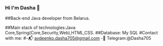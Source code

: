 ### Hi I'm Dasha 👋

##Back-end Java developer from Belarus.

##Main stack of technologies:Java Core,Spring(Core,Security,Web),HTML,CSS.
##Database: My SQL
#Contact with me:
#-📬 avdeenko.dasha705@gmail.com -📱 Telegram:@Dasha705
<!--
**Avdeenko-Dasha/Avdeenko-Dasha** is a ✨ _special_ ✨ repository because its `README.md` (this file) appears on your GitHub profile.

Here are some ideas to get you started:

- 🔭 I’m currently working on ...
- 🌱 I’m currently learning ...
- 👯 I’m looking to collaborate on ...
- 🤔 I’m looking for help with ...
- 💬 Ask me about ...
- 📫 How to reach me: ...
- 😄 Pronouns: ...
- ⚡ Fun fact: ...
-->
